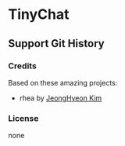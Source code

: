 # TinyChat

## Support Git History

### Credits

Based on these amazing projects:

* rhea by [JeongHyeon Kim](https://github.com/rhea-so)

### License

none
